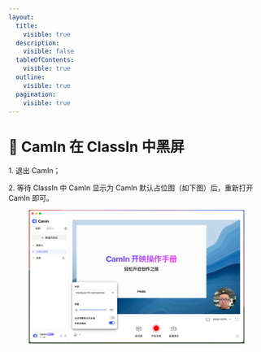 ```yaml
---
layout:
  title:
    visible: true
  description:
    visible: false
  tableOfContents:
    visible: true
  outline:
    visible: true
  pagination:
    visible: true
---
```


# 🐞 CamIn 在 ClassIn 中黑屏

1\. 退出 CamIn；

2\. 等待 ClassIn 中 CamIn 显示为 CamIn 默认占位图（如下图）后，重新打开 CamIn 即可。

<figure><img src="../.gitbook/assets/image (35).png" alt=""><figcaption></figcaption></figure>
